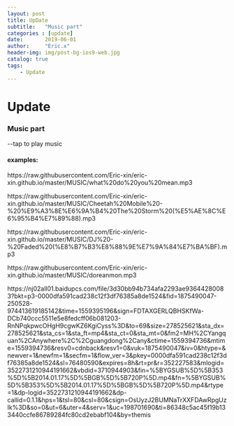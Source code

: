 ```yaml
---
layout: post
title: UpDate
subtitle:   "Music part"
categories : [update]
date:       2019-06-01
author:     "Eric.x"
header-img: img/post-bg-ios9-web.jpg
catalog: true
tags:
    - Update
---
```


# Update

### Music part
--tap to play music

#### examples:
<p>https://raw.githubusercontent.com/Eric-xin/eric-xin.github.io/master/MUSIC/what%20do%20you%20mean.mp3</p>

<p>https://raw.githubusercontent.com/Eric-xin/eric-xin.github.io/master/MUSIC/Cheetah%20Mobile%20-%20%E9%A3%8E%E6%9A%B4%20The%20Storm%20(%E5%AE%8C%E6%95%B4%E7%89%88).mp3</p>

<p>https://raw.githubusercontent.com/Eric-xin/eric-xin.github.io/master/MUSIC/DJ%20-%20Faded%20(%E8%B7%B3%E8%88%9E%E7%9A%84%E7%BA%BF).mp3</p>

<p>https://raw.githubusercontent.com/Eric-xin/eric-xin.github.io/master/MUSIC/doreanmon.mp3</p>


<p>https://nj02all01.baidupcs.com/file/3d30bb94b734afa2293ae93644280083?bkt=p3-0000dfa591cad238c12f3df76385a8de1524&fid=1875490047-250528-974413619185142&time=1559395196&sign=FDTAXGERLQBHSKfWa-DCb740ccc5511e5e8fedcff06b081203-RnNPqkpwcOHgH9cgwKZ6KgiCyss%3D&to=69&size=278525621&sta_dx=278525621&sta_cs=1&sta_ft=mp4&sta_ct=0&sta_mt=0&fm2=MH%2CYangquan%2CAnywhere%2C%2Cguangdong%2Cany&ctime=1559394736&mtime=1559394736&resv0=cdnback&resv1=0&vuk=1875490047&iv=0&htype=&newver=1&newfm=1&secfm=1&flow_ver=3&pkey=0000dfa591cad238c12f3df76385a8de1524&sl=76480590&expires=8h&rt=pr&r=352227583&mlogid=3522731210944191662&vbdid=3710944903&fin=%5BYGSUB%5D%5B353%5D%5B2014.01.17%5D%5BGB%5D%5B720P%5D.mp4&fn=%5BYGSUB%5D%5B353%5D%5B2014.01.17%5D%5BGB%5D%5B720P%5D.mp4&rtype=1&dp-logid=3522731210944191662&dp-callid=0.1.1&hps=1&tsl=80&csl=80&csign=OsUyzJ2BUMNaTrXXFDAwRpgUzIk%3D&so=0&ut=6&uter=4&serv=1&uc=198701690&ti=86348c5ac45f19b133440ccfe86789284fc80cd2ebabf104&by=themis</p>
